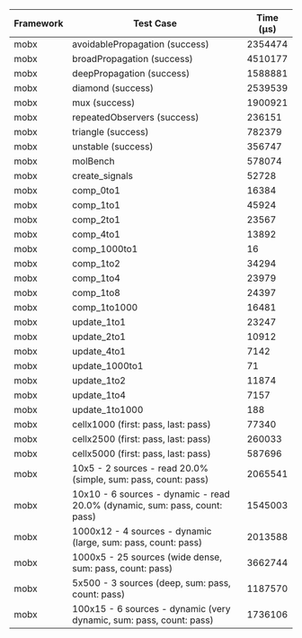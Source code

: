 | Framework | Test Case | Time (μs) |
| --- | --- | --- |
| mobx | avoidablePropagation (success) | 2354474 |
| mobx | broadPropagation (success) | 4510177 |
| mobx | deepPropagation (success) | 1588881 |
| mobx | diamond (success) | 2539539 |
| mobx | mux (success) | 1900921 |
| mobx | repeatedObservers (success) | 236151 |
| mobx | triangle (success) | 782379 |
| mobx | unstable (success) | 356747 |
| mobx | molBench | 578074 |
| mobx | create_signals | 52728 |
| mobx | comp_0to1 | 16384 |
| mobx | comp_1to1 | 45924 |
| mobx | comp_2to1 | 23567 |
| mobx | comp_4to1 | 13892 |
| mobx | comp_1000to1 | 16 |
| mobx | comp_1to2 | 34294 |
| mobx | comp_1to4 | 23979 |
| mobx | comp_1to8 | 24397 |
| mobx | comp_1to1000 | 16481 |
| mobx | update_1to1 | 23247 |
| mobx | update_2to1 | 10912 |
| mobx | update_4to1 | 7142 |
| mobx | update_1000to1 | 71 |
| mobx | update_1to2 | 11874 |
| mobx | update_1to4 | 7157 |
| mobx | update_1to1000 | 188 |
| mobx | cellx1000 (first: pass, last: pass) | 77340 |
| mobx | cellx2500 (first: pass, last: pass) | 260033 |
| mobx | cellx5000 (first: pass, last: pass) | 587696 |
| mobx | 10x5 - 2 sources - read 20.0% (simple, sum: pass, count: pass) | 2065541 |
| mobx | 10x10 - 6 sources - dynamic - read 20.0% (dynamic, sum: pass, count: pass) | 1545003 |
| mobx | 1000x12 - 4 sources - dynamic (large, sum: pass, count: pass) | 2013588 |
| mobx | 1000x5 - 25 sources (wide dense, sum: pass, count: pass) | 3662744 |
| mobx | 5x500 - 3 sources (deep, sum: pass, count: pass) | 1187570 |
| mobx | 100x15 - 6 sources - dynamic (very dynamic, sum: pass, count: pass) | 1736106 |

